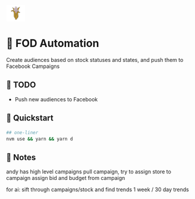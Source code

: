 <img src="./public/fod.png" width="50" />

# 🌽 FOD Automation

Create audiences based on stock statuses and states, and push them to Facebook Campaigns

## 🚧 TODO

- Push new audiences to Facebook

## 🏁 Quickstart

```bash
## one-liner
nvm use && yarn && yarn d
```

## 📝 Notes

andy has high level campaigns
pull campaign, try to assign store to campaign
assign bid and budget from campaign

for ai:
sift through campaigns/stock and find trends
1 week / 30 day trends
